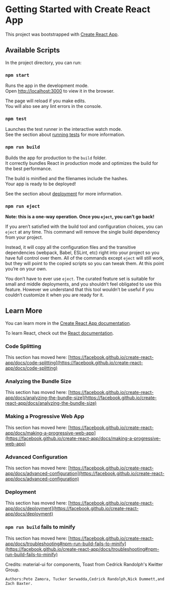# Getting Started with Create React App

This project was bootstrapped with [Create React App](https://github.com/facebook/create-react-app).

## Available Scripts

In the project directory, you can run:

### `npm start`

Runs the app in the development mode.\
Open [http://localhost:3000](http://localhost:3000) to view it in the browser.

The page will reload if you make edits.\
You will also see any lint errors in the console.

### `npm test`

Launches the test runner in the interactive watch mode.\
See the section about [running tests](https://facebook.github.io/create-react-app/docs/running-tests) for more information.

### `npm run build`

Builds the app for production to the `build` folder.\
It correctly bundles React in production mode and optimizes the build for the best performance.

The build is minified and the filenames include the hashes.\
Your app is ready to be deployed!

See the section about [deployment](https://facebook.github.io/create-react-app/docs/deployment) for more information.

### `npm run eject`

**Note: this is a one-way operation. Once you `eject`, you can’t go back!**

If you aren’t satisfied with the build tool and configuration choices, you can `eject` at any time. This command will remove the single build dependency from your project.

Instead, it will copy all the configuration files and the transitive dependencies (webpack, Babel, ESLint, etc) right into your project so you have full control over them. All of the commands except `eject` will still work, but they will point to the copied scripts so you can tweak them. At this point you’re on your own.

You don’t have to ever use `eject`. The curated feature set is suitable for small and middle deployments, and you shouldn’t feel obligated to use this feature. However we understand that this tool wouldn’t be useful if you couldn’t customize it when you are ready for it.

## Learn More

You can learn more in the [Create React App documentation](https://facebook.github.io/create-react-app/docs/getting-started).

To learn React, check out the [React documentation](https://reactjs.org/).

### Code Splitting

This section has moved here: [https://facebook.github.io/create-react-app/docs/code-splitting](https://facebook.github.io/create-react-app/docs/code-splitting)

### Analyzing the Bundle Size

This section has moved here: [https://facebook.github.io/create-react-app/docs/analyzing-the-bundle-size](https://facebook.github.io/create-react-app/docs/analyzing-the-bundle-size)

### Making a Progressive Web App

This section has moved here: [https://facebook.github.io/create-react-app/docs/making-a-progressive-web-app](https://facebook.github.io/create-react-app/docs/making-a-progressive-web-app)

### Advanced Configuration

This section has moved here: [https://facebook.github.io/create-react-app/docs/advanced-configuration](https://facebook.github.io/create-react-app/docs/advanced-configuration)

### Deployment

This section has moved here: [https://facebook.github.io/create-react-app/docs/deployment](https://facebook.github.io/create-react-app/docs/deployment)

### `npm run build` fails to minify

This section has moved here: [https://facebook.github.io/create-react-app/docs/troubleshooting#npm-run-build-fails-to-minify](https://facebook.github.io/create-react-app/docs/troubleshooting#npm-run-build-fails-to-minify)

<!-- Dev plan
Name: StepUp Electronics

How many categories? 3-4

    -Computers, Phones, Televisions, Tablets

How to purchase?
    -On home Page, and On Signin Page:
        -Paid with credit points ( can recieve x amount when signed up, and can add more credit points with credit card)

    -imitate a credit card(demo), has functionality but doesn't require authorization.

How will users interact in our system?

    -Users can have immediate visual access but can not purchase items until Signing up, and then logging in.

    -Sign-in Page
        - Name of Company & logo: just has username and password, and a "If you are not an user, sign-up here" with a button"
        -Signin Button
        -toast if text-fields dont meet requirements

    -Sign-up Page
        - will have username, password, email, first name,last name.
        -When you sign up user will get X amount of Credits
        -Signup Button
        -toast if text-fields dont meet requirements

Once Signed-in How will user navigate?

    -Home Page
        -Header
            -Name of company & Logo

            -Search Bar
                - Search for items

            -Nav Bar
                -Home

                -All Products

                - Profile
                    -Profile Picture with upload button, change username, change password, change address.

                    -Settings features

                -Sign-in

                -Sign-up

                -log out button
                    -Basically a button that logs out.

                -Shopping Cart
                    -logo
                    -Number of Items in Cart

         -Home

                -Carousel

                -Rows of products



            -filter function
                -filter by items

            -Credit Points with clickable link (design team?)
                -Shows how many credits user has and can send to a text filed to get more credit points.

            - Shopping Cart
                - Icon-Shopping Cart- Displays how many items
                    - Clickable-Link that will send you to Cart Page
                        -Shopping Cart Page with items displayed.
                            -Options to Add Item
                                -button will revert to home Page, where you can continue to shop.
                            -Options to Delete Item
                            -Checkout
                                -Subtract Items Cost credits from the amount of Users credits .
                                 -If users have enough Credits they can purchase
                                    If not create something that says "not enough credits"
                                        - Two Button Links: Can Purchase more credits, or revert back to shopping Cart

        -Products Displaying
            -Display Products with Clickable feature

                -Picture, Name of Product, Amount
                -Once clicked: Picture ,Description, Cost, Purchase Item


    Things we Want To Do:
        -Back button
        -System Admins: Can delete Items, and Add Items -->

Credits: material-ui for components, Toast from Cedrick Randolph's Kwitter Group.

    Authors:Pete Zamora, Tucker Serwadda,Cedrick Randolph,Nick Dummett,and Zach Baxter.
